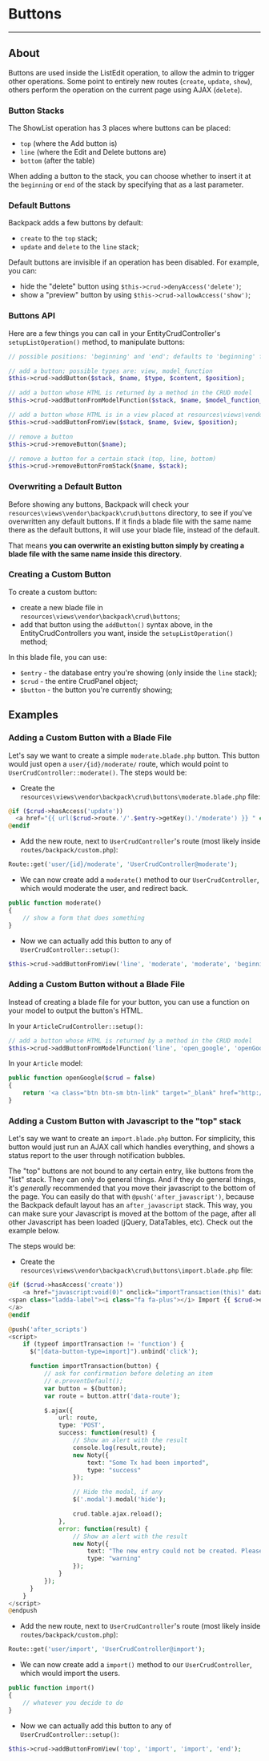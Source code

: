 # Buttons

---

<a name="about"></a>
## About

Buttons are used inside the ListEdit operation, to allow the admin to trigger other operations. Some point to entirely new routes (```create```, ```update```, ```show```), others perform the operation on the current page using AJAX (```delete```).

<a name="button-stacks"></a>
### Button Stacks

The ShowList operation has 3 places where buttons can be placed:
  - ```top``` (where the Add button is)
  - ```line``` (where the Edit and Delete buttons are)
  - ```bottom``` (after the table)

When adding a button to the stack, you can choose whether to insert it at the ```beginning``` or ```end``` of the stack by specifying that as a last parameter.

<a name="default-buttons"></a>
### Default Buttons

Backpack adds a few buttons by default: 
- ```create``` to the ```top``` stack;
- ```update``` and ```delete``` to the ```line``` stack;

Default buttons are invisible if an operation has been disabled. For example, you can: 
- hide the "delete" button using ```$this->crud->denyAccess('delete')```;
- show a "preview" button by using ```$this->crud->allowAccess('show')```;

<a name="buttons-api"></a>
### Buttons API

Here are a few things you can call in your EntityCrudController's ```setupListOperation()``` method, to manipulate buttons:

```php
// possible positions: 'beginning' and 'end'; defaults to 'beginning' for the 'line' stack, 'end' for the others;

// add a button; possible types are: view, model_function
$this->crud->addButton($stack, $name, $type, $content, $position);

// add a button whose HTML is returned by a method in the CRUD model
$this->crud->addButtonFromModelFunction($stack, $name, $model_function_name, $position);

// add a button whose HTML is in a view placed at resources\views\vendor\backpack\crud\buttons
$this->crud->addButtonFromView($stack, $name, $view, $position);

// remove a button
$this->crud->removeButton($name);

// remove a button for a certain stack (top, line, bottom)
$this->crud->removeButtonFromStack($name, $stack);
```
<a name="overwriting-a-default-button"></a>
### Overwriting a Default Button

Before showing any buttons, Backpack will check your ```resources\views\vendor\backpack\crud\buttons``` directory, to see if you've overwritten any default buttons. If it finds a blade file with the same name there as the default buttons, it will use your blade file, instead of the default.

That means **you can overwrite an existing button simply by creating a blade file with the same name inside this directory**.

<a name="creating-a-custom-button"></a>
### Creating a Custom Button

To create a custom button:
- create a new blade file in ```resources\views\vendor\backpack\crud\buttons```;
- add that button using the ```addButton()``` syntax above, in the EntityCrudControllers you want, inside the ```setupListOperation()``` method;

In this blade file, you can use:
- ```$entry``` - the database entry you're showing (only inside the ```line``` stack);
- ```$crud``` - the entire CrudPanel object;
- ```$button``` - the button you're currently showing;

<a name="examples"></a>
## Examples

<a name="adding-a-custom-button-with-a-blade-file"></a>
### Adding a Custom Button with a Blade File

Let's say we want to create a simple ```moderate.blade.php``` button. This button would just open a ```user/{id}/moderate/``` route, which would point to ```UserCrudController::moderate()```. The steps would be:

- Create the ```resources\views\vendor\backpack\crud\buttons\moderate.blade.php``` file:
```php
@if ($crud->hasAccess('update'))
  <a href="{{ url($crud->route.'/'.$entry->getKey().'/moderate') }} " class="btn btn-xs btn-default"><i class="fa fa-ban"></i> Moderate</a>
@endif
```
- Add the new route, next to ```UserCrudController```'s route (most likely inside ```routes/backpack/custom.php```):
```php
Route::get('user/{id}/moderate', 'UserCrudController@moderate');
```

- We can now create add a ```moderate()``` method to our ```UserCrudController```, which would moderate the user, and redirect back.
```php
public function moderate() 
{
    // show a form that does something
}
```

- Now we can actually add this button to any of ```UserCrudController::setup()```:
```php
$this->crud->addButtonFromView('line', 'moderate', 'moderate', 'beginning');
```

<a name="adding-a-custom-button-without-a-blade-file"></a>
### Adding a Custom Button without a Blade File

Instead of creating a blade file for your button, you can use a function on your model to output the button's HTML.

In your ```ArticleCrudController::setup()```:
```php
// add a button whose HTML is returned by a method in the CRUD model
$this->crud->addButtonFromModelFunction('line', 'open_google', 'openGoogle', 'beginning');
```

In your ```Article``` model:

```php
public function openGoogle($crud = false)
{
    return '<a class="btn btn-sm btn-link" target="_blank" href="http://google.com?q='.urlencode($this->text).'" data-toggle="tooltip" title="Just a demo custom button."><i class="fa fa-search"></i> Google it</a>';
}
```


<a name="adding-a-custom-button-with-a-blade-file"></a>
### Adding a Custom Button with Javascript to the "top" stack

Let's say we want to create an ```import.blade.php``` button. For simplicity, this button would just run an AJAX call which handles everything, and shows a status report to the user through notification bubbles. 

The "top" buttons are not bound to any certain entry, like buttons from the "list" stack. They can only do general things. And if they do general things, it's _generally_ recommended that you move their javascript to the bottom of the page. You can easily do that with ```@push('after_javascript')```, because the Backpack default layout has an ```after_javascript``` stack. This way, you can make sure your Javascript is moved at the bottom of the page, after all other Javascript has been loaded (jQuery, DataTables, etc). Check out the example below.

The steps would be:

- Create the ```resources\views\vendor\backpack\crud\buttons\import.blade.php``` file:

```php
@if ($crud->hasAccess('create'))
    <a href="javascript:void(0)" onclick="importTransaction(this)" data-route="{{ url($crud->route.'/import') }}" class="btn btn-sm btn-link" data-button-type="import">
<span class="ladda-label"><i class="fa fa-plus"></i> Import {{ $crud->entity_name }}</span>
</a>
@endif

@push('after_scripts')
<script>
    if (typeof importTransaction != 'function') {
      $("[data-button-type=import]").unbind('click');

      function importTransaction(button) {
          // ask for confirmation before deleting an item
          // e.preventDefault();
          var button = $(button);
          var route = button.attr('data-route');

          $.ajax({
              url: route,
              type: 'POST',
              success: function(result) {
                  // Show an alert with the result
                  console.log(result,route);
                  new Noty({
                      text: "Some Tx had been imported",
                      type: "success"
                  });

                  // Hide the modal, if any
                  $('.modal').modal('hide');

                  crud.table.ajax.reload();
              },
              error: function(result) {
                  // Show an alert with the result
                  new Noty({
                      text: "The new entry could not be created. Please try again.",
                      type: "warning"
                  });
              }
          });
      }
    }
</script>
@endpush
```
- Add the new route, next to ```UserCrudController```'s route (most likely inside ```routes/backpack/custom.php```):
```php
Route::get('user/import', 'UserCrudController@import');
```

- We can now create add a ```import()``` method to our ```UserCrudController```, which would import the users.
```php
public function import() 
{
    // whatever you decide to do
}
```

- Now we can actually add this button to any of ```UserCrudController::setup()```:
```php
$this->crud->addButtonFromView('top', 'import', 'import', 'end');
```
